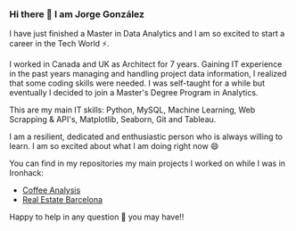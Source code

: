 ### Hi there 👋 I am Jorge González

I have just finished a Master in Data Analytics and I am so excited to start a career in the Tech World ⚡.

I worked in Canada and UK as Architect for 7 years. Gaining IT experience in the past years managing and handling
project data information, I realized that some coding skills were needed. 
I was self-taught for a while but eventually I decided to join a Master's Degree Program in Analytics.

This are my main IT skills: Python, MySQL, Machine Learning, Web Scrapping & API's, Matplotlib, Seaborn, Git and Tableau.

I am a resilient, dedicated and enthusiastic person who is always willing to learn. I am so excited about what I am doing right now 😄

You can find in my repositories my main projects I worked on while I was in Ironhack:

- [Coffee Analysis](https://github.com/code-Jyu/Coffee-Analysis)
- [Real Estate Barcelona](https://github.com/code-Jyu/Real-Estate-Barcelona)

Happy to help in any question 💬 you may have!!

<!--
**code-Jyu/code-Jyu** is a ✨ _special_ ✨ repository because its `README.md` (this file) appears on your GitHub profile.

Here are some ideas to get you started:

- 🔭 I’m currently working on ...
- 🌱 I’m currently learning ...
- 👯 I’m looking to collaborate on ...
- 🤔 I’m looking for help with ...
- 💬 Ask me about ...
- 📫 How to reach me: ...
- 😄 Pronouns: ...
- ⚡ Fun fact: ...
-->
